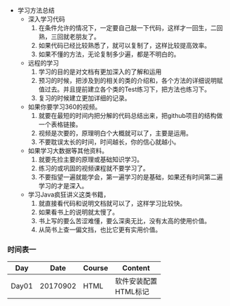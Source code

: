 
- 学习方法总结
  - 深入学习代码
     1. 在条件允许的情况下，一定要自己敲一下代码，这样才一回生，二回熟，三回就老朋友了。
     2. 如果代码已经比较熟悉了，就可以复制了，这样比较提高效率。
     3. 如果不懂的方法，无论复制多少遍，都是不明白的。     
  - 远程的学习
     1. 学习的目的是对文档有更加深入的了解和运用
     2. 预习的时候，把涉及到的相关的类的介绍和，各个方法的详细说明赋值过去。并且提前建立各个类的Test练习下，把方法也练习下。
     3. 复习的时候建立更加详细的记录。
  - 如果你要学习360的视频。
     1. 就要在最短的时间内把分解的代码总结出来，把github项目的结构做一个表格链接。   
     2. 视频是次要的，原理明白个大概就可以了，主要是运用。
     3. 不要耽误太长的时间，时间越长，你的信心就越小。
  - 如果学习大数据等其他资料。
     1. 就要先捡主要的原理或基础知识学习。
     2. 练习的或巩固的视频课程就不要学习了。
     3. 不要指望一遍就能学会，第一遍学习的是基础，如果还有时间第二遍学习的才是深入。
  - 学习Java疯狂讲义这类书籍，
     1. 就直接看代码和说明文档就可以了，这样学习比较快。
     2. 如果看书上的说明就太慢了。
     3. 书上写的要么苦涩难懂，要么深奥无比，没有太高的使用价值。
     4. 从简书上查一偏文挡，也比它更有实用价值。
### 时间表一

|Day|Date|Course|Content|
|---|---|---|---|
|Day01|20170902|HTML|软件安装配置<br>HTML标记|

